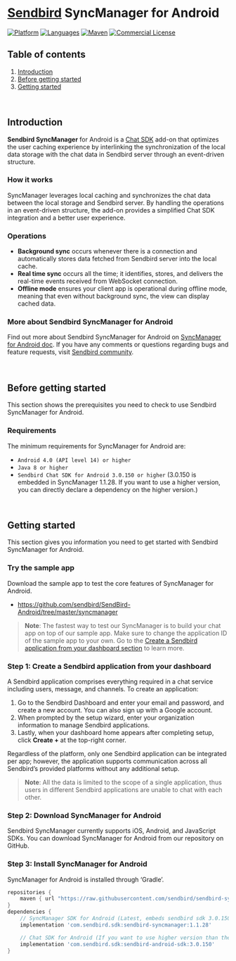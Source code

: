 # [Sendbird](https://sendbird.com) SyncManager for Android

[![Platform](https://img.shields.io/badge/platform-android-orange.svg)](https://github.com/sendbird/sendbird-syncmanager-android)
[![Languages](https://img.shields.io/badge/language-java-orange.svg)](https://github.com/sendbird/sendbird-syncmanager-android)
[![Maven](https://img.shields.io/badge/maven-v1.1.28-green.svg)](https://github.com/sendbird/sendbird-syncmanager-android/tree/master/com/sendbird/sdk/sendbird-syncmanager/1.1.28)
[![Commercial License](https://img.shields.io/badge/license-Commercial-brightgreen.svg)](https://github.com/sendbird/sendbird-syncmanager-android/blob/master/LICENSE.md)

## Table of contents

  1. [Introduction](#introduction)
  1. [Before getting started](#before-getting-started)
  1. [Getting started](#getting-started)

<br />

## Introduction

**Sendbird SyncManager** for Android is a [Chat SDK](https://github.com/sendbird/SendBird-SDK-Android) add-on that optimizes the user caching experience by interlinking the synchronization of the local data storage with the chat data in Sendbird server through an event-driven structure.

### How it works

SyncManager leverages local caching and synchronizes the chat data between the local storage and Sendbird server. By handling the operations in an event-driven structure, the add-on provides a simplified Chat SDK integration and a better user experience. 

### Operations

- **Background sync** occurs whenever there is a connection and automatically stores data fetched from Sendbird server into the local cache. 
- **Real time sync** occurs all the time; it identifies, stores, and delivers the real-time events received from WebSocket connection. 
- **Offline mode** ensures your client app is operational during offline mode, meaning that even without background sync, the view can display cached data. 

### More about Sendbird SyncManager for Android

Find out more about Sendbird SyncManager for Android on [SyncManager for Android doc](https://sendbird.com/docs/syncmanager/v1/android/getting-started/about-syncmanager). If you have any comments or questions regarding bugs and feature requests, visit [Sendbird community](https://community.sendbird.com). 

<br />

## Before getting started

This section shows the prerequisites you need to check to use Sendbird SyncManager for Android.

### Requirements 

The minimum requirements for SyncManager for Android are:

- `Android 4.0 (API level 14) or higher`
- `Java 8 or higher`
- `Sendbird Chat SDK for Android 3.0.150 or higher` (3.0.150 is embedded in SyncManager 1.1.28. If you want to use a higher version, you can directly declare a dependency on the higher version.)


<br />

## Getting started

This section gives you information you need to get started with Sendbird SyncManager for Android. 

### Try the sample app

Download the sample app to test the core features of SyncManager for Android. 

- https://github.com/sendbird/SendBird-Android/tree/master/syncmanager

> **Note**: The fastest way to test our SyncManager is to build your chat app on top of our sample app. Make sure to change the application ID of the sample app to your own. Go to the [Create a Sendbird application from your dashboard section](#step-1-create-a-sendbird-application-from-your-dashboard) to learn more.

### Step 1: Create a Sendbird application from your dashboard

A Sendbird application comprises everything required in a chat service including users, message, and channels. To create an application:

1. Go to the Sendbird Dashboard and enter your email and password, and create a new account. You can also sign up with a Google account.
2. When prompted by the setup wizard, enter your organization information to manage Sendbird applications.
3. Lastly, when your dashboard home appears after completing setup, click **Create +** at the top-right corner.

Regardless of the platform, only one Sendbird application can be integrated per app; however, the application supports communication across all Sendbird’s provided platforms without any additional setup. 

> **Note**: All the data is limited to the scope of a single application, thus users in different Sendbird applications are unable to chat with each other. 

### Step 2: Download SyncManager for Android

Sendbird SyncManager currently supports iOS, Android, and JavaScript SDKs. You can download SyncManager for Android from our repository on GitHub.

### Step 3: Install SyncManager for Android

SyncManager for Android is installed through ‘Gradle’.

```gradle
repositories {
    maven { url "https://raw.githubusercontent.com/sendbird/sendbird-syncmanager-android/master/" }
}
dependencies {
    // SyncManager SDK for Android (Latest, embeds sendbird sdk 3.0.150)
    implementation 'com.sendbird.sdk:sendbird-syncmanager:1.1.28'

    // Chat SDK for Android (If you want to use higher version than the version embedded in the sync manager)
    implementation 'com.sendbird.sdk:sendbird-android-sdk:3.0.150'
}
```
